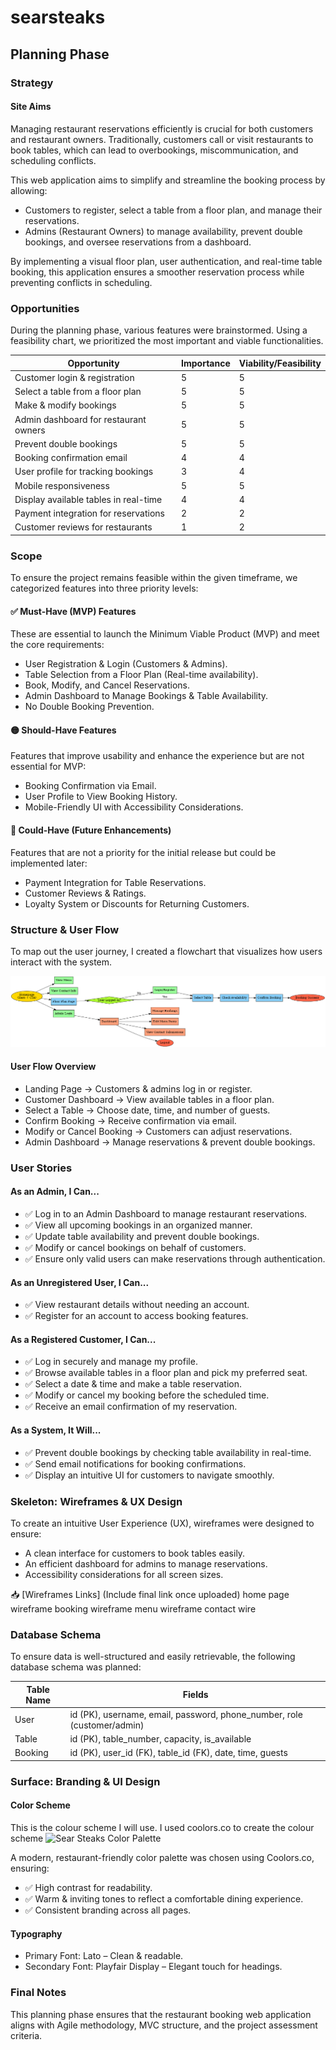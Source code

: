 # searsteaks

## Planning Phase

### Strategy

#### Site Aims

Managing restaurant reservations efficiently is crucial for both customers and restaurant owners. Traditionally, customers call or visit restaurants to book tables, which can lead to overbookings, miscommunication, and scheduling conflicts.

This web application aims to simplify and streamline the booking process by allowing:
- Customers to register, select a table from a floor plan, and manage their reservations.
- Admins (Restaurant Owners) to manage availability, prevent double bookings, and oversee reservations from a dashboard.

By implementing a visual floor plan, user authentication, and real-time table booking, this application ensures a smoother reservation process while preventing conflicts in scheduling.

### Opportunities

During the planning phase, various features were brainstormed. Using a feasibility chart, we prioritized the most important and viable functionalities.

| Opportunity                        | Importance | Viability/Feasibility |
|------------------------------------|------------|-----------------------|
| Customer login & registration      | 5          | 5                     |
| Select a table from a floor plan   | 5          | 5                     |
| Make & modify bookings             | 5          | 5                     |
| Admin dashboard for restaurant owners | 5      | 5                     |
| Prevent double bookings            | 5          | 5                     |
| Booking confirmation email         | 4          | 4                     |
| User profile for tracking bookings | 3          | 4                     |
| Mobile responsiveness              | 5          | 5                     |
| Display available tables in real-time | 4        | 4                     |
| Payment integration for reservations | 2        | 2                     |
| Customer reviews for restaurants   | 1          | 2                     |

### Scope

To ensure the project remains feasible within the given timeframe, we categorized features into three priority levels:

#### ✅ Must-Have (MVP) Features

These are essential to launch the Minimum Viable Product (MVP) and meet the core requirements:
- User Registration & Login (Customers & Admins).
- Table Selection from a Floor Plan (Real-time availability).
- Book, Modify, and Cancel Reservations.
- Admin Dashboard to Manage Bookings & Table Availability.
- No Double Booking Prevention.

#### 🟡 Should-Have Features

Features that improve usability and enhance the experience but are not essential for MVP:
- Booking Confirmation via Email.
- User Profile to View Booking History.
- Mobile-Friendly UI with Accessibility Considerations.

#### 🔴 Could-Have (Future Enhancements)

Features that are not a priority for the initial release but could be implemented later:
- Payment Integration for Table Reservations.
- Customer Reviews & Ratings.
- Loyalty System or Discounts for Returning Customers.

### Structure & User Flow

To map out the user journey, I created a flowchart that visualizes how users interact with the system.

![User Journey Diagram](bookings/static/images/readme-images/full_restaurant_user_journey.png)

#### User Flow Overview

- Landing Page → Customers & admins log in or register.
- Customer Dashboard → View available tables in a floor plan.
- Select a Table → Choose date, time, and number of guests.
- Confirm Booking → Receive confirmation via email.
- Modify or Cancel Booking → Customers can adjust reservations.
- Admin Dashboard → Manage reservations & prevent double bookings.

### User Stories

#### As an Admin, I Can...
- ✅ Log in to an Admin Dashboard to manage restaurant reservations.
- ✅ View all upcoming bookings in an organized manner.
- ✅ Update table availability and prevent double bookings.
- ✅ Modify or cancel bookings on behalf of customers.
- ✅ Ensure only valid users can make reservations through authentication.

#### As an Unregistered User, I Can...
- ✅ View restaurant details without needing an account.
- ✅ Register for an account to access booking features.

#### As a Registered Customer, I Can...
- ✅ Log in securely and manage my profile.
- ✅ Browse available tables in a floor plan and pick my preferred seat.
- ✅ Select a date & time and make a table reservation.
- ✅ Modify or cancel my booking before the scheduled time.
- ✅ Receive an email confirmation of my reservation.

#### As a System, It Will...
- ✅ Prevent double bookings by checking table availability in real-time.
- ✅ Send email notifications for booking confirmations.
- ✅ Display an intuitive UI for customers to navigate smoothly.

### Skeleton: Wireframes & UX Design

To create an intuitive User Experience (UX), wireframes were designed to ensure:
- A clean interface for customers to book tables easily.
- An efficient dashboard for admins to manage reservations.
- Accessibility considerations for all screen sizes.

📥 [Wireframes Links] (Include final link once uploaded)
home page wireframe 
booking wireframe 
menu wireframe
contact wire

### Database Schema

To ensure data is well-structured and easily retrievable, the following database schema was planned:

| Table Name | Fields |
|------------|--------|
| User       | id (PK), username, email, password, phone_number, role (customer/admin) |
| Table      | id (PK), table_number, capacity, is_available |
| Booking    | id (PK), user_id (FK), table_id (FK), date, time, guests |

### Surface: Branding & UI Design

#### Color Scheme

This is the colour scheme I will use. I used coolors.co to create the colour scheme
![Sear Steaks Color Palette](bookings/static/images/readme-images/colour_scheme.png)

A modern, restaurant-friendly color palette was chosen using Coolors.co, ensuring:
- ✅ High contrast for readability.
- ✅ Warm & inviting tones to reflect a comfortable dining experience.
- ✅ Consistent branding across all pages.

#### Typography

- Primary Font: Lato – Clean & readable.
- Secondary Font: Playfair Display – Elegant touch for headings.

### Final Notes

This planning phase ensures that the restaurant booking web application aligns with Agile methodology, MVC structure, and the project assessment criteria.



